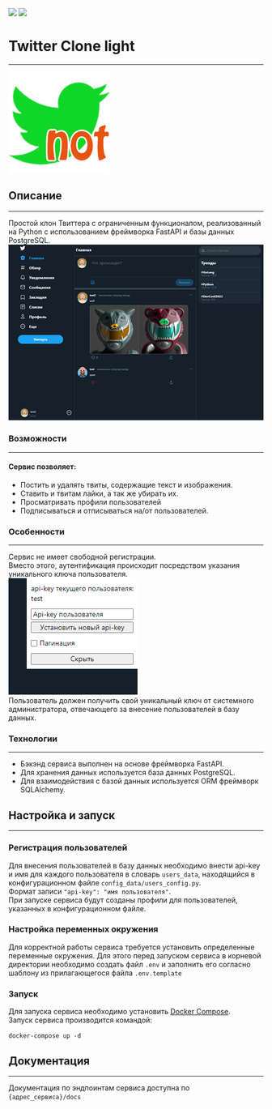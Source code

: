 
![](https://img.shields.io/badge/разработчик-Максим_Олесов-green) ![](https://img.shields.io/badge/backend-FastAPI-blue)
# Twitter Clone light
___
![](/readme_assets/1.png)
## Описание
___
Простой клон Твиттера с ограниченным функционалом, реализованный на Python с использованием фреймворка FastAPI и базы данных PostgreSQL.  
![](/readme_assets/3.png)  

### Возможности
___
#### Сервис позволяет:
* Постить и удалять твиты, содержащие текст и изображения.
* Ставить и твитам лайки, а так же убирать их.
* Просматривать профили пользователей
* Подписываться и отписываться на/от пользователей.


### Особенности
___
Сервис не имеет свободной регистрации.  
Вместо этого, аутентификация происходит посредством указания уникального ключа пользователя.  
![](/readme_assets/2.png)  
Пользователь должен получить свой уникальный ключ от системного администратора, отвечающего за внесение пользователей в базу данных.

### Технологии
___
* Бэкэнд сервиса выполнен на основе фреймворка FastAPI.
* Для хранения данных используется база данных PostgreSQL.
* Для взаимодействия с базой данных используется ORM фреймворк SQLAlchemy.


## Настройка и запуск
___
### Регистрация пользователей
Для внесения пользователей в базу данных необходимо внести api-key и имя для каждого пользователя
в словарь `users_data`, находящийся в конфигурационном файле `config_data/users_config.py`.  
Формат записи `"api-key": "имя пользователя"`.  
При запуске сервиса будут созданы профили для пользователей, указанных в конфигурационном файле.  

### Настройка переменных окружения
Для корректной работы сервиса требуется установить определенные переменные окружения.
Для этого перед запуском сервиса в корневой директории необходимо создать файл `.env`
и заполнить его согласно шаблону из прилагающегося файла `.env.template`

### Запуск
Для запуска сервиса необходимо установить [Docker Compose](https://docs.docker.com/compose/install/).  
Запуск сервиса производится командой:
```
docker-compose up -d
```


## Документация
___
Документация по эндпоинтам сервиса доступна по `{адрес_сервиса}/docs`